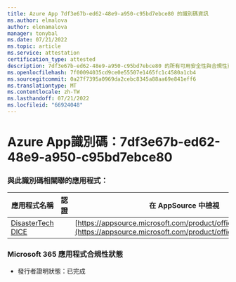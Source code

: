 ```yaml
---
title: Azure App 7df3e67b-ed62-48e9-a950-c95bd7ebce80 的識別碼資訊
ms.author: elmalova
author: elenamalova
manager: tonybal
ms.date: 07/21/2022
ms.topic: article
ms.service: attestation
certification_type: attested
description: 7df3e67b-ed62-48e9-a950-c95bd7ebce80 的所有可用安全性與合規性資訊。
ms.openlocfilehash: 7f00094035cd9ce0e55507e1465fc1c4580a1cb4
ms.sourcegitcommit: 0a27f7395a0969da2cebc8345a88aa69e841eff6
ms.translationtype: MT
ms.contentlocale: zh-TW
ms.lasthandoff: 07/21/2022
ms.locfileid: "66924048"
---
```

# <a name="azure-app-id-7df3e67b-ed62-48e9-a950-c95bd7ebce80"></a>Azure App識別碼：7df3e67b-ed62-48e9-a950-c95bd7ebce80


### <a name="apps-associated-with-this-id"></a>與此識別碼相關聯的應用程式：
| **應用程式名稱** | **認證** | **在 AppSource 中檢視** |
|--------------|---------------|-----------------------|
| [DisasterTech DICE](../forward/WA200001909.md) |  | [https://appsource.microsoft.com/product/office/WA200001909](https://appsource.microsoft.com/product/office/WA200001909) |

### <a name="microsoft-365-app-compliance-status"></a>Microsoft 365 應用程式合規性狀態
- 發行者證明狀態：已完成
